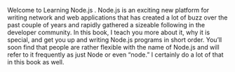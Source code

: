 Welcome to Learning Node.js . Node.js is an exciting new platform for writing network and web
applications that has created a lot of buzz over the past couple of years and rapidly gathered a
sizeable following in the developer community. In this book, I teach you more about it, why
it is special, and get you up and writing Node.js programs in short order. You’ll soon find that
people are rather flexible with the name of Node.js and will refer to it frequently as just Node
or even “node.” I certainly do a lot of that in this book as well.
